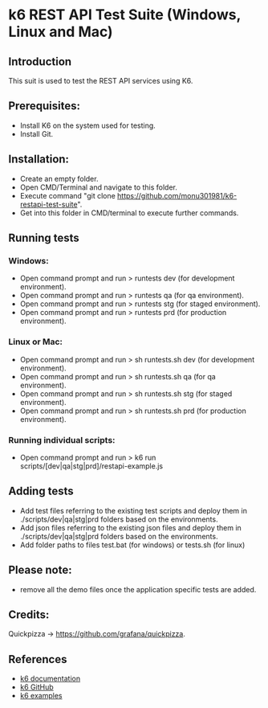 # k6 REST API Test Suite (Windows, Linux and Mac)

## Introduction
This suit is used to test the REST API services using K6.

## Prerequisites:
- Install K6 on the system used for testing.
- Install Git. 

## Installation:
- Create an empty folder.
- Open CMD/Terminal and navigate to this folder.
- Execute command "git clone https://github.com/monu301981/k6-restapi-test-suite".
- Get into this folder in CMD/terminal to execute further commands.

## Running tests

### Windows:
- Open command prompt and run > runtests dev (for development environment).
- Open command prompt and run > runtests qa (for qa environment).
- Open command prompt and run > runtests stg (for staged environment).
- Open command prompt and run > runtests prd (for production environment).

### Linux or Mac:
- Open command prompt and run > sh runtests.sh dev (for development environment).
- Open command prompt and run > sh runtests.sh qa (for qa environment).
- Open command prompt and run > sh runtests.sh stg (for staged environment).
- Open command prompt and run > sh runtests.sh prd (for production environment).

### Running individual scripts:
- Open command prompt and run > k6 run scripts/[dev|qa|stg|prd]/restapi-example.js

## Adding tests
- Add test files referring to the existing test scripts and deploy them in ./scripts/dev|qa|stg|prd folders based on the environments.
- Add json files referring to the existing json files and deploy them in ./scripts/dev|qa|stg|prd folders based on the environments.
- Add folder paths to files test.bat (for windows) or tests.sh (for linux)

## Please note:
- remove all the demo files once the application specific tests are added.

## Credits:
Quickpizza -> https://github.com/grafana/quickpizza.

 ## References
* [k6 documentation](https://k6.io/docs/)
* [k6 GitHub](https://github.com/loadimpact/k6)
* [k6 examples](https://k6.io/docs/examples)

